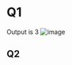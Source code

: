 # Q1
Output is 3
![image](https://user-images.githubusercontent.com/55395418/79041891-de187380-7c25-11ea-9c31-e47f33f6c02d.png)

## Q2
